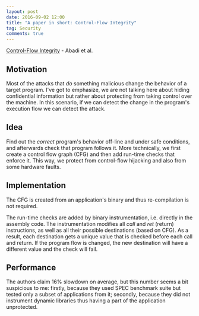 ```yaml
---
layout: post
date: 2016-09-02 12:00
title: "A paper in short: Control-Flow Integrity"
tag: Security
comments: true
---
```


[Control-Flow Integrity](http://dl.acm.org/citation.cfm?id=1102165) - Abadi et al. 

## Motivation

Most of the attacks that *do* something malicious change the behavior of a target program. I've got to emphasize, we are not talking here about hiding confidential information but rather about protecting from taking control over the machine. In this scenario, if we can detect the change in the program's execution flow we can detect the attack. 

## Idea

Find out the *correct* program's behavior off-line and under safe conditions, and afterwards check that program follows it. More technically, we first create a control flow graph (CFG) and then add run-time checks that enforce it. This way, we protect from control-flow hijacking and also from some hardware faults.

## Implementation

The CFG is created from an application's binary and thus re-compilation is not required.

The run-time checks are added by binary instrumentation, i.e. directly in the assembly code. The instrumentation modifies all *call* and *ret* (return) instructions, as well as all their possible destinations (based on CFG). As a result, each destination gets a unique value that is checked before each call and return. If the program flow is changed, the new destination will have a different value and the check will fail. 

## Performance

The authors claim 16% slowdown on average, but this number seems a bit suspicious to me: firstly, because they used SPEC benchmark suite but tested only a subset of applications from it; secondly, because they  did not instrument dynamic libraries thus having a part of the application unprotected.